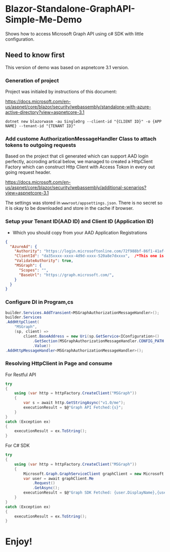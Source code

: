 # Blazor-Standalone-GraphAPI-Simple-Me-Demo
Shows how to access Microsoft Graph API using c# SDK with little configuration.


## Need to know first ##

This version of demo was based on aspnetcore 3.1 version. 

### Generation of project ###
Project was initialed by instructions of this document:

https://docs.microsoft.com/en-us/aspnet/core/blazor/security/webassembly/standalone-with-azure-active-directory?view=aspnetcore-3.1

``` 
dotnet new blazorwasm -au SingleOrg --client-id "{CLIENT ID}" -o {APP NAME} --tenant-id "{TENANT ID}"
```

### Add custome AuthorizationMessageHandler Class to attach tokens to outgoing requests ###
Based on the project that cli generated which can support AAD login perfectly,  accroding artical below, we managed to created a HttpClient Factory which can construct Http Client with Access Tokon in every out going request header.


https://docs.microsoft.com/en-us/aspnet/core/blazor/security/webassembly/additional-scenarios?view=aspnetcore-3.1

The settings was stored in ```wwwroot/appsettings.json```. There is no secret so it is okay to be downloaded and store in the cache if browser.


### Setup your Tenant ID(AAD ID) and  Client ID (Application ID)  ### 
- Which you should copy from your AAD Application Registrations
``` json
{
  "AzureAd": {
    "Authority": "https://login.microsoftonline.com/72f988bf-86f1-41af-91ab-2d7cd011db47", /*This is Microsft Internal AAD.  It is publicly known so nothing to hide*/
    "ClientId": "da35xxxx-xxxx-4d9d-xxxx-520a8e7dxxxx",  /*This one is a little team secret. sorry for masking  */
    "ValidateAuthority": true,
    "MSGraph": {
      "Scopes": "",
      "BaseUrl": "https://graph.microsoft.com/",
    }
  }
}
```



### Configure DI in Program,cs   ###

``` csharp
builder.Services.AddTransient<MSGraphAuthorizationMessageHandler>();
builder.Services
.AddHttpClient(
    "MSGraph",
    (sp, client) => 
        client.BaseAddress = new Uri(sp.GetService<IConfiguration>()
            .GetSection(MSGraphAuthorizationMessageHandler.CONFIG_PATH + ":"+ MSGraphAuthorizationMessageHandler.CONFIG_BASEURL_ITEM)
            .Value))
.AddHttpMessageHandler<MSGraphAuthorizationMessageHandler>();

```


### Resolving HttpClient in Page and consume ### 

For Restful API

``` csharp
try
{
    using (var http = httpFactory.CreateClient("MSGraph"))
    {
        var s = await http.GetStringAsync("v1.0/me");
        executionResult = $@"Graph API Fetched:{s}";
    }
}
catch (Exception ex)
{
    executionResult = ex.ToString();
}
```

For C# SDK
``` csharp
try
{
    using (var http = httpFactory.CreateClient("MSGraph"))
    {
        Microsoft.Graph.GraphServiceClient graphClient = new Microsoft.Graph.GraphServiceClient(http) { AuthenticationProvider = new Microsoft.Graph.DelegateAuthenticationProvider(e => Task.CompletedTask) };
        var user = await graphClient.Me
            .Request()
            .GetAsync();
        executionResult = $@"Graph SDK Fetched: {user.DisplayName},{user.Mail},{user.MailNickname}";
    }
}
catch (Exception ex)
{
    executionResult = ex.ToString();
}

```


# Enjoy! #